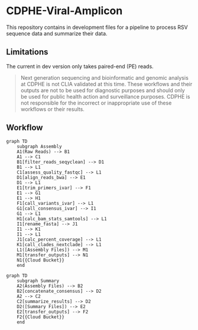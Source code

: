# CDPHE-Viral-Amplicon

This repository contains in development files for a pipeline to process RSV sequence data and summarize their data.

## Limitations

The current in dev version only takes paired-end (PE) reads.

> Next generation sequencing and bioinformatic and genomic analysis at CDPHE is not CLIA validated at this time. These workflows and their outputs are not to be used for diagnostic purposes and should only be used for public health action and surveillance purposes. CDPHE is not responsible for the incorrect or inappropriate use of these workflows or their results.

## Workflow

```mermaid
graph TD
    subgraph Assembly
    A1(Raw Reads) --> B1
    A1 --> C1
    B1[filter_reads_seqyclean] --> D1
    B1 --> L1
    C1[assess_quality_fastqc] --> L1
    D1[align_reads_bwa] --> E1
    D1 --> L1
    E1[trim_primers_ivar] --> F1
    E1 --> G1
    E1 --> H1
    F1[call_variants_ivar] --> L1
    G1[call_consensus_ivar] --> I1
    G1 --> L1
    H1[calc_bam_stats_samtools] --> L1
    I1[rename_fasta] --> J1
    I1 --> K1
    I1 --> L1
    J1[calc_percent_coverage] --> L1
    K1[call_clades_nextclade] --> L1
    L1([Assembly Files]) --> M1
    M1[transfer_outputs] --> N1
    N1{{Cloud Bucket}}
    end
```

```mermaid
graph TD
    subgraph Summary
    A2(Assembly Files) --> B2
    B2[concatenate_consensus] --> D2
    A2 --> C2
    C2[summarize_results] --> D2
    D2([Summary Files]) --> E2
    E2[transfer_outputs] --> F2
    F2{{Cloud Bucket}}
    end
```
